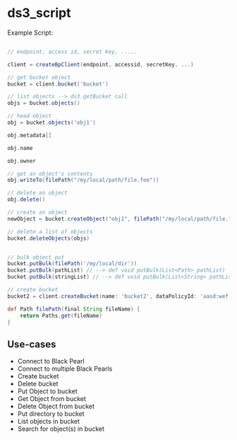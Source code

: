 # ds3_script

Example Script:

```groovy

// endpoint, access id, secret key, .....

client = createBpClient(endpoint, accessid, secretKey, ...)

// get bucket object
bucket = client.bucket('bucket')

// list objects --> ds3.getBucket call
objs = bucket.objects()

// head object
obj = bucket.objects('obj1')

obj.metadata[]

obj.name

obj.owner

// get an object's contents
obj.writeTo(filePath("/my/local/path/file.foo"))

// delete an object
obj.delete()

// create an object
newObject = bucket.createObject("obj1", filePath("/my/local/path/file.foo"), ..) // provide a way to register error handlers

// delete a list of objects
bucket.deleteObjects(objs)


// bulk object put
bucket.putBulk(filePath('/my/local/dir'))
bucket.putBulk(pathList) // --> def void putBulk(List<Path> pathList) 
bucket.putBulk(stringList) // --> def void putBulk(List<String> pathList)

// create bucket
bucket2 = client.createBucket(name: 'bucket2', dataPolicyId: 'aasd:wef:fasd:woi134')

def Path filePath(final String fileName) {
    return Paths.get(fileName)
}

```

## Use-cases
* Connect to Black Pearl
* Connect to multiple Black Pearls
* Create bucket
* Delete bucket
* Put Object to bucket
* Get Object from bucket
* Delete Object from bucket
* Put directory to bucket
* List objects in bucket
* Search for object(s) in bucket
